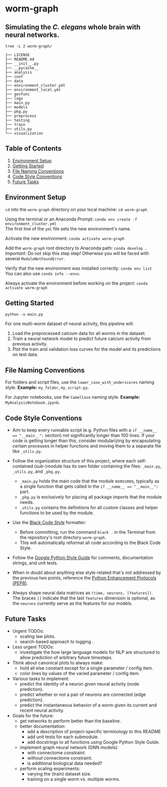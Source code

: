 # worm-graph
## Simulating the _C. elegans_ whole brain with neural networks.

`tree -L 2 worm-graph/`
```
├── LICENSE
├── README.md
├── __init__.py
├── __pycache__
├── analysis
├── conf
├── data
├── environment_cluster.yml
├── environment_local.yml
├── govfunc
├── logs
├── main.py
├── models
├── pkg.py
├── preprocess
├── testing
├── train
├── utils.py
└── visualization
```
## Table of Contents
1. [Environment Setup](#environment-setup)
2. [Getting Started](#getting-started)
3. [File Naming Conventions](#file-naming-conventions)
4. [Code Style Conventions](#code-style-conventions)
5. [Future Tasks](#future-tasks)

## Environment Setup

`cd` into the `worm-graph` directory on your local machine: `cd worm-graph`

Using the terminal or an Anaconda Prompt: `conda env create -f environment_cluster.yml`
   <br>The first line of the `yml` file sets the new environment's name.

Activate the new environment: `conda activate worm-graph`

Add the `worm-graph` root directory to Anaconda path: `conda develop .`
   <br>*Important:* Do not skip this step step! Otherwise you will be faced with several `ModuleNotFoundError`.

Verify that the new environment was installed correctly: `conda env list`
   <br>You can also use `conda info --envs`.
 
Always activate the environment before working on the project: `conda activate worm-graph`

## Getting Started

`python -u main.py`

For one multi-worm dataset of neural activity, this pipeline will:
1. Load the preprocessed calcium data for all worms in the dataset.
2. Train a neural network model to predict future calcium activity from previous activity.
3. Plot the train and validation loss curves for the model and its predictions on test data.

## File Naming Conventions

For folders and script files, use the `lower_case_with_underscores` naming style.
**Example:** `my_folder`, `my_script.py`.

For Jupyter notebooks, use the `CamelCase` naming style.
**Example:** `MyAnalysisNotebook.ipynb`.

## Code Style Conventions

- Aim to keep every runnable script (e.g. Python files with a `if __name__ == "__main__":` section) not significantly longer than 100 lines. If your code is getting longer than this, consider modularizing by encapsulating certain processes in helper functions and moving them to a separate file like `_utils.py`.

- Follow the organization structure of this project, where each self-contained (sub-)module has its own folder containing the files: `_main.py`, `_utils.py`, and `_pkg.py`.
  - `_main.py` holds the main code that the module executes, typically as a single function that gets called in the `if __name__ == "__main__":` part.
  - `_pkg.py` is exclusively for placing all package imports that the module needs.
  - `_utils.py` contains the definitions for all custom classes and helper functions to be used by the module.

- Use the [Black Code Style](https://github.com/psf/black) formatter:
  - Before committing, run the command `black .` in the Terminal from the repository's root directory `worm-graph`.
  - This will automatically reformat all code according to the Black Code Style.

- Follow the [Google Python Style Guide](https://google.github.io/styleguide/pyguide.html) for comments, documentation strings, and unit tests.

- When in doubt about anything else style-related that's not addressed by the previous two points, reference the [Python Enhancement Protocols (PEP8)](https://peps.python.org/pep-0008/).

- Always shape neural data matrices as `(time, neurons, [features])`. The braces `[]` indicate that the last `features` dimension is optional, as the `neurons` currently serve as the features for our models.

<!-- [![Code style: black](https://img.shields.io/badge/code%20style-black-000000.svg)](https://github.com/psf/black) -->

## Future Tasks

- Urgent TODOs: 
   - scaling law plots.
   - search-based approach to logging .
- Less urgent TODOs: 
   - investigate the how large language models for NLP are structured to allow prediction of arbitrary future timesteps.
- Think about canonical plots to always make:
   - hold all else constant except for a single parameter / config item.
   - color lines by values of the varied parameter / config item.
- Various tasks to implement:
   - predict the identity of a neuron given neural activity (node prediction).
   - predict whether or not a pair of neurons are connected (edge prediction). 
   - predict the instantaneous behavior of a worm given its current and recent neural activity.
- Goals for the future:
   - get networks to perform better than the baseline.
   - better documentation:
      - add a description of project-specific terminology to this README
      - add unit tests for each submodule.
      - add docstrings to all functions using Google Python Style Guide.
   - implement graph neural network (GNN models):
      - with connectome constraint.
      - without connectome constraint.
      - is additional biological data needed?
   - perform scaling experiments:
      - varying the (train) dataset size.
      - training on a single worm vs. multiple worms.
